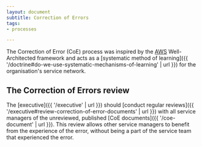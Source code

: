```yaml
---
layout: document
subtitle: Correction of Errors
tags:
- processes

---
```

The Correction of Error (CoE) process was inspired by the [AWS](https://wa.aws.amazon.com/wat.concept.coe.en.html) Well-Architected framework and acts as a [systematic method of learning]({{ '/doctrine#do-we-use-systematic-mechanisms-of-learning' | url }}) for the organisation's service network.

## The Correction of Errors review

The [executive]({{ '/executive' | url }}) should [conduct regular reviews]({{ '/executive#review-correction-of-error-documents' | url }}) with all service managers of the unreviewed, published [CoE documents]({{ '/coe-document' | url }}). This review allows other service managers to benefit from the experience of the error, without being a part of the service team that experienced the error.